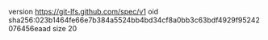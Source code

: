 version https://git-lfs.github.com/spec/v1
oid sha256:023b1464fe66e7b384a5524bb4bd34cf8a0bb3c63bdf4929f95242076456eaad
size 20
